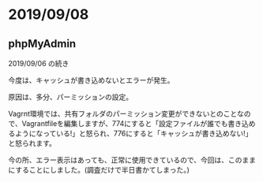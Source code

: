 # 2019/09/08

## phpMyAdmin

2019/09/06 の続き

今度は、キャッシュが書き込めないとエラーが発生。

原因は、多分、パーミッションの設定。

Vagrnt環境では、共有フォルダのパーミッション変更ができないとのことなので、Vagrantfileを編集しますが、774にすると「設定ファイルが誰でも書き込めるようになっている!」と怒られ、776にすると「キャッシュが書き込めない!」と怒られます。

今の所、エラー表示はあっても、正常に使用できているので、今回は、このままにすることにしました。(調査だけで半日書かてしまった。)
